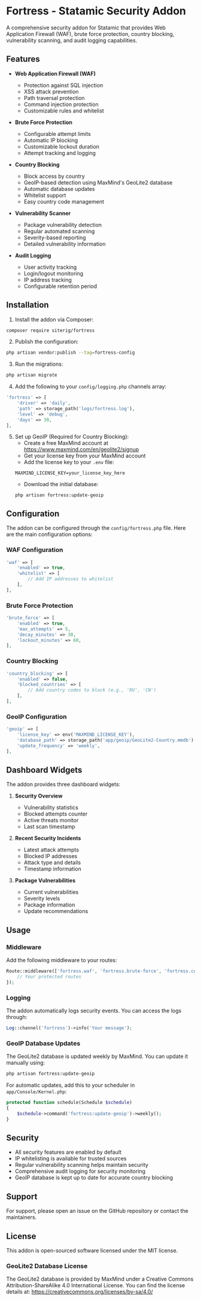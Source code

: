 # Fortress - Statamic Security Addon

A comprehensive security addon for Statamic that provides Web Application Firewall (WAF), brute force protection, country blocking, vulnerability scanning, and audit logging capabilities.

## Features

- **Web Application Firewall (WAF)**
  - Protection against SQL injection
  - XSS attack prevention
  - Path traversal protection
  - Command injection protection
  - Customizable rules and whitelist

- **Brute Force Protection**
  - Configurable attempt limits
  - Automatic IP blocking
  - Customizable lockout duration
  - Attempt tracking and logging

- **Country Blocking**
  - Block access by country
  - GeoIP-based detection using MaxMind's GeoLite2 database
  - Automatic database updates
  - Whitelist support
  - Easy country code management

- **Vulnerability Scanner**
  - Package vulnerability detection
  - Regular automated scanning
  - Severity-based reporting
  - Detailed vulnerability information

- **Audit Logging**
  - User activity tracking
  - Login/logout monitoring
  - IP address tracking
  - Configurable retention period

## Installation

1. Install the addon via Composer:
```bash
composer require siterig/fortress
```

2. Publish the configuration:
```bash
php artisan vendor:publish --tag=fortress-config
```

3. Run the migrations:
```bash
php artisan migrate
```

4. Add the following to your `config/logging.php` channels array:
```php
'fortress' => [
    'driver' => 'daily',
    'path' => storage_path('logs/fortress.log'),
    'level' => 'debug',
    'days' => 30,
],
```

5. Set up GeoIP (Required for Country Blocking):
   - Create a free MaxMind account at https://www.maxmind.com/en/geolite2/signup
   - Get your license key from your MaxMind account
   - Add the license key to your `.env` file:
   ```
   MAXMIND_LICENSE_KEY=your_license_key_here
   ```
   - Download the initial database:
   ```
   php artisan fortress:update-geoip
   ```

## Configuration

The addon can be configured through the `config/fortress.php` file. Here are the main configuration options:

### WAF Configuration
```php
'waf' => [
    'enabled' => true,
    'whitelist' => [
        // Add IP addresses to whitelist
    ],
],
```

### Brute Force Protection
```php
'brute_force' => [
    'enabled' => true,
    'max_attempts' => 5,
    'decay_minutes' => 30,
    'lockout_minutes' => 60,
],
```

### Country Blocking
```php
'country_blocking' => [
    'enabled' => false,
    'blocked_countries' => [
        // Add country codes to block (e.g., 'RU', 'CN')
    ],
],
```

### GeoIP Configuration
```php
'geoip' => [
    'license_key' => env('MAXMIND_LICENSE_KEY'),
    'database_path' => storage_path('app/geoip/GeoLite2-Country.mmdb'),
    'update_frequency' => 'weekly',
],
```

## Dashboard Widgets

The addon provides three dashboard widgets:

1. **Security Overview**
   - Vulnerability statistics
   - Blocked attempts counter
   - Active threats monitor
   - Last scan timestamp

2. **Recent Security Incidents**
   - Latest attack attempts
   - Blocked IP addresses
   - Attack type and details
   - Timestamp information

3. **Package Vulnerabilities**
   - Current vulnerabilities
   - Severity levels
   - Package information
   - Update recommendations

## Usage

### Middleware

Add the following middleware to your routes:

```php
Route::middleware(['fortress.waf', 'fortress.brute-force', 'fortress.country-block'])->group(function () {
    // Your protected routes
});
```

### Logging

The addon automatically logs security events. You can access the logs through:

```php
Log::channel('fortress')->info('Your message');
```

### GeoIP Database Updates

The GeoLite2 database is updated weekly by MaxMind. You can update it manually using:

```bash
php artisan fortress:update-geoip
```

For automatic updates, add this to your scheduler in `app/Console/Kernel.php`:

```php
protected function schedule(Schedule $schedule)
{
    $schedule->command('fortress:update-geoip')->weekly();
}
```

## Security

- All security features are enabled by default
- IP whitelisting is available for trusted sources
- Regular vulnerability scanning helps maintain security
- Comprehensive audit logging for security monitoring
- GeoIP database is kept up to date for accurate country blocking

## Support

For support, please open an issue on the GitHub repository or contact the maintainers.

## License

This addon is open-sourced software licensed under the MIT license.

### GeoLite2 Database License

The GeoLite2 database is provided by MaxMind under a Creative Commons Attribution-ShareAlike 4.0 International License. You can find the license details at: https://creativecommons.org/licenses/by-sa/4.0/
